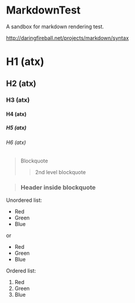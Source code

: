 # MarkdownTest
A sandbox for markdown rendering test.

http://daringfireball.net/projects/markdown/syntax

# H1 (atx)
## H2 (atx)
### H3 (atx)
#### H4 (atx)
##### H5 (atx)
###### H6 (atx)

> Blockquote
>> 2nd level blockquote

> ### Header inside blockquote

Unordered list:
*   Red
*   Green
*   Blue

or
-   Red
-   Green
-   Blue

Ordered list:

1. Red
2. Green
3. Blue
